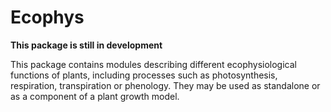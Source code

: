 # Ecophys

**This package is still in development**

This package contains modules describing different ecophysiological functions of plants, including processes such as photosynthesis, respiration, transpiration or phenology. They may be used as standalone or as a component of a plant growth model.